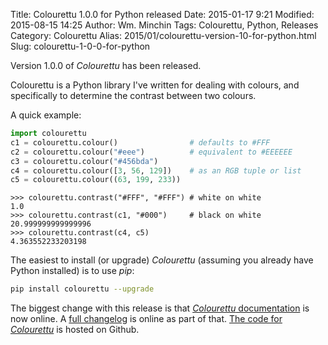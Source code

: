 Title: Colourettu 1.0.0 for Python released
Date: 2015-01-17 9:21
Modified: 2015-08-15 14:25
Author: Wm. Minchin
Tags: Colourettu, Python, Releases
Category: Colourettu
Alias: 2015/01/colourettu-version-10-for-python.html
Slug: colourettu-1-0-0-for-python

Version 1.0.0 of *Colourettu* has been released.

Colourettu is a Python library I've written for dealing with colours, and
specifically to determine the contrast between two colours.

<!-- read more -->

A quick example:

```python
import colourettu
c1 = colourettu.colour()                # defaults to #FFF
c2 = colourettu.colour("#eee")          # equivalent to #EEEEEE
c3 = colourettu.colour("#456bda")
c4 = colourettu.colour([3, 56, 129])    # as an RGB tuple or list
c5 = colourettu.colour((63, 199, 233))
```

```python-repl
>>> colourettu.contrast("#FFF", "#FFF") # white on white
1.0
>>> colourettu.contrast(c1, "#000")     # black on white
20.999999999999996
>>> colourettu.contrast(c4, c5)
4.363552233203198
```

The easiest to install (or upgrade) *Colourettu* (assuming you already have
Python installed) is to use *pip*:

```sh
pip install colourettu --upgrade
```

The biggest change with this release is that [*Colourettu*
documentation](http://minchin.ca/colourettu/) is now online. A [full
changelog](http://minchin.ca/colourettu/changelog.html) is online as part of
that. [The code for *Colourettu*](https://github.com/MinchinWeb/colourettu/) is
hosted on Github.
